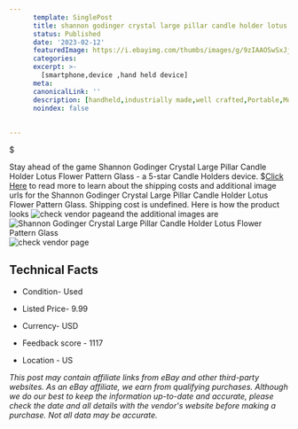 ```yaml
---
      template: SinglePost
      title: shannon godinger crystal large pillar candle holder lotus flower pattern glass
      status: Published
      date: '2023-02-12'
      featuredImage: https://i.ebayimg.com/thumbs/images/g/9zIAAOSwSxJjCoWs/s-l225.jpg
      categories: 
      excerpt: >-
        [smartphone,device ,hand held device]
      meta:
      canonicalLink: ''
      description: [handheld,industrially made,well crafted,Portable,Mobile,Compact,Convenient,Lightweight,Maneuverable,Man-portable,Miniature,Carriable,Hand-held,Light,Holdable,Transportable,Mobile device,Pocket-sized,On-the-go,Wireless,Cordless,Compact size,Convenient size, smartphone,device ,hand held device]
      noindex: false
      
        
---
```

$

Stay ahead of the game Shannon  Godinger Crystal Large Pillar Candle Holder Lotus Flower Pattern Glass - a 5-star Candle Holders device.
$[Click Here](https://www.ebay.com/itm/385236778494?hash=item59b1e6bdfe%3Ag%3A9zIAAOSwSxJjCoWs&mkevt=1&mkcid=1&mkrid=711-53200-19255-0&campid=%253CePNCampaignId%253E&customid=%253CreferenceId%253E&toolid=10049) to read more to learn about the shipping costs and additional image urls for the Shannon  Godinger Crystal Large Pillar Candle Holder Lotus Flower Pattern Glass. Shipping cost is undefined. Here is how the product looks ![check vendor page](https://i.ebayimg.com/thumbs/images/g/9zIAAOSwSxJjCoWs/s-l225.jpg)and the additional images are![Shannon  Godinger Crystal Large Pillar Candle Holder Lotus Flower Pattern Glass](https://i.ebayimg.com/images/g/9zIAAOSwSxJjCoWs/s-l1200.jpg)![check vendor page](https://origin-galleryplus.ebayimg.com/ws/web/385236778494_2_0_1/225x225.jpg,https://origin-galleryplus.ebayimg.com/ws/web/385236778494_3_0_1/225x225.jpg,https://origin-galleryplus.ebayimg.com/ws/web/385236778494_4_0_1/225x225.jpg,https://origin-galleryplus.ebayimg.com/ws/web/385236778494_5_0_1/225x225.jpg,https://origin-galleryplus.ebayimg.com/ws/web/385236778494_6_0_1/225x225.jpg,https://origin-galleryplus.ebayimg.com/ws/web/385236778494_7_0_1/225x225.jpg,https://origin-galleryplus.ebayimg.com/ws/web/385236778494_8_0_1/225x225.jpg,https://origin-galleryplus.ebayimg.com/ws/web/385236778494_9_0_1/225x225.jpg)



 ## Technical Facts 



     
      

 - Condition- Used 


      

 - Listed Price- 9.99 


      

 - Currency- USD 


      

 - Feedback score - 1117 


      

 - Location - US 


      
      

 *_This post may contain affiliate links from eBay and other third-party websites. As an eBay affiliate, we earn from qualifying purchases. Although we do our best to keep the information up-to-date and accurate, please check the date and all details with the vendor's website before making a purchase. Not all data may be accurate._*






